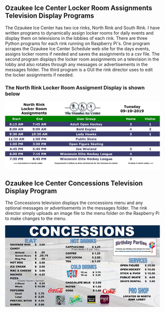 ## Ozaukee Ice Center Locker Room Assignments Television Display Programs

The Ozaukee Ice Center has two ice rinks, North Rink and South Rink.  I have written programs to dynamically assign locker rooms for daily events and display them on televisions in the lobbies of each rink.  There are three Python programs for each rink running on Raspberry Pi's.  One program scrapes the Ozaukee Ice Center Schedule web site for the days events, assigns locker rooms if needed and saves the assignments to a csv file.  The second program displays the locker room assignments on a television in the lobby and also rotates through any messages or advertisements in the messages folder.  The third program is a GUI the rink director uses to edit the locker assignments if needed.

### The North Rink Locker Room Assigment Display is shown below

![North Rink Locker Room Assignment Display](https://github.com/BrianC68/OIC/blob/master/North_Rink_LR_Schedule.jpg)

## Ozaukee Ice Center Concessions Television Display Program

The Concessions television displays the concessions menu and any optional messages or advertisements in the messages folder.  The rink director simply uploads an image file to the menu folder on the Raspberry Pi to make changes to the menu.

![OIC Concessions Menu Display](https://github.com/BrianC68/OIC/blob/master/OIC_Concessions_Menu.jpg)
